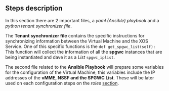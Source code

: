 ## Steps description

In this section there are 2 important files, a *yaml (Ansible) playbook* and a *python tenant synchronizer file*.

The **Tenant synchronizer file** contains the specific instructions for synchronizing information between the Virtual Machine and the XOS Service. One of this specific functions is the `def get_spgwc_list(self):`
This function will collect the information of all the **spgwc** instances that are being instantiated and dave it as a *List* `spgwc_iplist`.

The second file related to the **Ansible Playbook** will prepare some variables for the configuration of the Virtual Machine, this variables include the IP addresses of the **vMME, NSSF and the SPGWC List**. These will be later used on each configuration steps on the *roles* [section](roles).  
